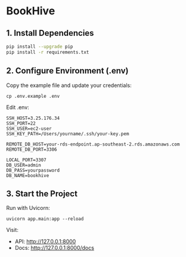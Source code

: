 # BookHive

## 1. Install Dependencies

```bash
pip install --upgrade pip
pip install -r requirements.txt
```

## **2. Configure Environment (.env)**

Copy the example file and update your credentials:

```
cp .env.example .env
```

Edit .env:

```
SSH_HOST=3.25.176.34
SSH_PORT=22
SSH_USER=ec2-user
SSH_KEY_PATH=/Users/yourname/.ssh/your-key.pem

REMOTE_DB_HOST=your-rds-endpoint.ap-southeast-2.rds.amazonaws.com
REMOTE_DB_PORT=3306

LOCAL_PORT=3307
DB_USER=admin
DB_PASS=yourpassword
DB_NAME=bookhive
```

## **3. Start the Project**

Run with Uvicorn:

```
uvicorn app.main:app --reload
```

Visit:

- API: http://127.0.0.1:8000
- Docs: http://127.0.0.1:8000/docs

